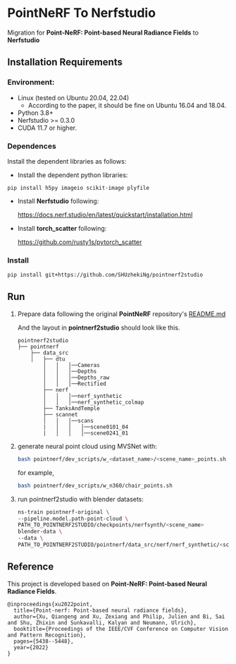 # PointNeRF To Nerfstudio

Migration for **Point-NeRF: Point-based Neural Radiance Fields** to **Nerfstudio**

## Installation Requirements

### Environment:

- Linux (tested on Ubuntu 20.04, 22.04)
  -  According to the paper, it should be fine on Ubuntu 16.04 and 18.04.
- Python 3.8+
- Nerfstudio >= 0.3.0
- CUDA 11.7 or higher.

### Dependences

Install the dependent libraries as follows:

- Install the dependent python libraries:

```shell
pip install h5py imageio scikit-image plyfile
```

- Install **Nerfstudio** following: 

  https://docs.nerf.studio/en/latest/quickstart/installation.html

- Install **torch_scatter** following:
  
  https://github.com/rusty1s/pytorch_scatter

### Install
```sh
pip install git+https://github.com/SHUzhekiNg/pointnerf2studio
```

## Run

1. Prepare data following the original **PointNeRF** repository's [README.md](https://github.com/Xharlie/pointnerf/tree/master#data-preparation)

   And the layout in **pointnerf2studio** should look like this.

   ```
   pointnerf2studio
   ├── pointnerf
       ├── data_src
       │   ├── dtu
           │   │   │──Cameras
           │   │   │──Depths
           │   │   │──Depths_raw
           │   │   │──Rectified
           ├── nerf
           │   │   │──nerf_synthetic
           │   │   │──nerf_synthetic_colmap
           ├── TanksAndTemple
           ├── scannet
           │   │   │──scans 
           |   │   │   │──scene0101_04
           |   │   │   │──scene0241_01
   ```

2. generate neural point cloud using MVSNet with:

   ```sh
   bash pointnerf/dev_scripts/w_<dataset_name>/<scene_name>_points.sh
   ```
   for example,
   ```sh
   bash pointnerf/dev_scripts/w_n360/chair_points.sh
   ```

3. run pointnerf2studio with blender datasets:
   ```sh
   ns-train pointnerf-original \
   --pipeline.model.path-point-cloud \
   PATH_TO_POINTNERF2STUDIO/checkpoints/nerfsynth/<scene_name>
   blender-data \
   --data \
   PATH_TO_POINTNERF2STUDIO/pointnerf/data_src/nerf/nerf_synthetic/<scene_name>
   ```



## Reference

This project is developed based on <strong>Point-NeRF: Point-based Neural Radiance Fields</strong>.

```
@inproceedings{xu2022point,
  title={Point-nerf: Point-based neural radiance fields},
  author={Xu, Qiangeng and Xu, Zexiang and Philip, Julien and Bi, Sai and Shu, Zhixin and Sunkavalli, Kalyan and Neumann, Ulrich},
  booktitle={Proceedings of the IEEE/CVF Conference on Computer Vision and Pattern Recognition},
  pages={5438--5448},
  year={2022}
}
```
